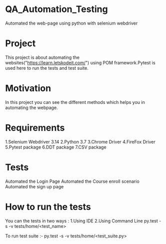 # QA_Automation_Testing
Automated the web-page using python with selenium webdriver

# Project
This project is about automating the websites("https://learn.letskodeit.com/") using POM framework.Pytest is used here to run the tests and test suite.

# Motivation
In this project you can see the different methods which helps you in automating the webpage.

# Requirements
1.Selenium Webdriver 3.14
2.Python 3.7
3.Chrome Driver
4.FireFox Driver 
5.Pytest package
6.DDT package
7.CSV package

# Tests
Automated the Login Page
Automated the Course enroll scenario
Automated the sign up page

# How to run the tests 
You can the tests in two ways :
1.Using IDE
2.Using Command Line
py.test -s -v tests/home/<test_name>

To run test suite :- py.test -s -v tests/home/<test_suite.py>

